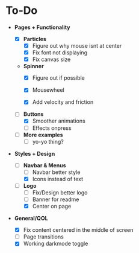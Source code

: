 # To-Do

- **Pages + Functionality**

  - [x] **Particles**
    - [x] Figure out why mouse isnt at center 
    - [x] Fix font not displaying
    - [x] Fix canvas size

  - **Spinner**
    - [x] Figure out if possible
    - [x] Mousewheel
    - [x] Add velocity and friction


  - [ ] **Buttons**
    - [x] Smoother animations
    - [ ] Effects onpress

  - [ ] **More examples**
    - [ ] yo-yo thing?

- **Styles + Design**

  - [ ] **Navbar & Menus**
    - [ ] Navbar better style
    - [x] Icons instead of text

  - [ ] **Logo**
    - [ ] Fix/Design better logo
    - [ ] Banner for readme
    - [x] Center on page

- **General/QOL**
  - [x] Fix content centered in the middle of screen
  - [ ] Page transitions
  - [x] Working darkmode toggle